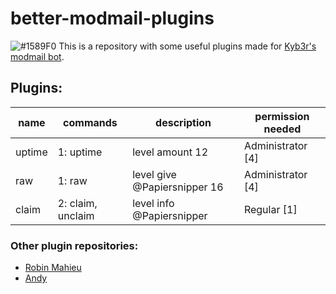 # better-modmail-plugins
![#1589F0](https://via.placeholder.com/15/1589F0/000000?text=+) This is a repository with some useful plugins made for [Kyb3r's modmail bot](https://github.com/kyb3r/modmail).

## Plugins:

| name               | commands               | description                  | permission needed  |
|--------------------|------------------------|------------------------------|--------------------|
| uptime             | 1: uptime              | level amount 12              | Administrator [4]  | 
| raw                | 1: raw                 | level give @Papiersnipper 16 | Administrator [4]  | 
| claim              | 2: claim, unclaim      | level info @Papiersnipper    | Regular [1]        |



### Other plugin repositories:
- [Robin Mahieu](https://github.com/robinmahieu/modmail-plugins)
- [Andy](https://github.com/matrix2113/modmail-plugins)
